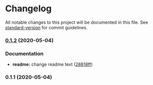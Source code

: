 # Changelog

All notable changes to this project will be documented in this file. See [standard-version](https://github.com/conventional-changelog/standard-version) for commit guidelines.

### [0.1.2](https://github.com/mHooshdar/react-boilerplate/compare/v0.1.1...v0.1.2) (2020-05-04)


### Documentation

* **readme:** change readme text ([28818ff](https://github.com/mHooshdar/react-boilerplate/commit/28818ffa336e4f1cbcdf8f1aaa5aa91b8e07e7b4))

### 0.1.1 (2020-05-04)
